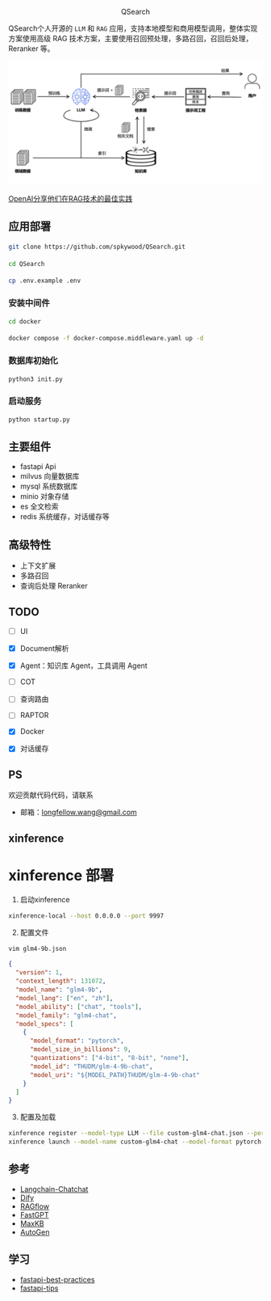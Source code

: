 <p align="center">QSearch</p>

QSearch个人开源的 <code>LLM</code> 和 <code>RAG</code> 应用，支持本地模型和商用模型调用，整体实现方案使用高级 RAG 技术方案，主要使用召回预处理，多路召回，召回后处理，Reranker 等。

![广义的RAG问答链路](docs/images/rag_chain.png)

[OpenAI分享他们在RAG技术的最佳实践](https://threadreaderapp.com/thread/1796502273197314545.html?utm_campaign=topunroll)


## 应用部署

```sh
git clone https://github.com/spkywood/QSearch.git

cd QSearch

cp .env.example .env
```

### 安装中间件

```sh
cd docker

docker compose -f docker-compose.middleware.yaml up -d
```

### 数据库初始化

```sh
python3 init.py
```

### 启动服务

```sh
python startup.py
```

## 主要组件

- fastapi   Api
- milvus    向量数据库
- mysql     系统数据库
- minio     对象存储
- es        全文检索
- redis     系统缓存，对话缓存等

## 高级特性

- 上下文扩展
- 多路召回
- 查询后处理 Reranker

## TODO

- [ ] UI
- [x] Document解析
- [x] Agent：知识库 Agent，工具调用 Agent
- [ ] COT 
- [ ] 查询路由
- [ ] RAPTOR
- [x] Docker
- [x] 对话缓存


## PS 

欢迎贡献代码代码，请联系

- 邮箱：longfellow.wang@gmail.com

## xinference 

# xinference 部署

1. 启动xinference

```sh
xinference-local --host 0.0.0.0 --port 9997
```

2. 配置文件

```sh
vim glm4-9b.json
```

```json
{
  "version": 1,
  "context_length": 131072,
  "model_name": "glm4-9b",
  "model_lang": ["en", "zh"],
  "model_ability": ["chat", "tools"],
  "model_family": "glm4-chat",
  "model_specs": [
    {
      "model_format": "pytorch",
      "model_size_in_billions": 9,
      "quantizations": ["4-bit", "8-bit", "none"],
      "model_id": "THUDM/glm-4-9b-chat",
      "model_uri": "${MODEL_PATH}THUDM/glm-4-9b-chat"
    }
  ]
}
```

3. 配置及加载

```sh
xinference register --model-type LLM --file custom-glm4-chat.json --persist
xinference launch --model-name custom-glm4-chat --model-format pytorch --model-engine Transformers
```

## 参考

- [Langchain-Chatchat](https://github.com/chatchat-space/Langchain-Chatchat)
- [Dify](https://github.com/langgenius/dify)
- [RAGflow](https://github.com/infiniflow/ragflow)
- [FastGPT](https://github.com/labring/FastGPT)
- [MaxKB](https://github.com/1Panel-dev/MaxKB)
- [AutoGen](https://microsoft.github.io/autogen)

## 学习

- [fastapi-best-practices](https://github.com/zhanymkanov/fastapi-best-practices)
- [fastapi-tips](https://github.com/Kludex/fastapi-tips)